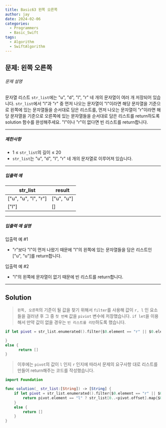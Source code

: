 ```yaml
---
title: Basic63 왼쪽 오른쪽
author: jay
date: 2024-02-06
categories:
  - Programmers
  - Basic_Swift
tags:
  - Algorithm
  - SwiftAlgorithm
---
```

## 문제: 왼쪽 오른쪽
###### 문제 설명

문자열 리스트 `str_list`에는 "u", "d", "l", "r" 네 개의 문자열이 여러 개 저장되어 있습니다. `str_list`에서 "l"과 "r" 중 먼저 나오는 문자열이 "l"이라면 해당 문자열을 기준으로 왼쪽에 있는 문자열들을 순서대로 담은 리스트를, 먼저 나오는 문자열이 "r"이라면 해당 문자열을 기준으로 오른쪽에 있는 문자열들을 순서대로 담은 리스트를 return하도록 solution 함수를 완성해주세요. "l"이나 "r"이 없다면 빈 리스트를 return합니다.

---

##### 제한사항

- 1 ≤ `str_list`의 길이 ≤ 20
- `str_list`는 "u", "d", "l", "r" 네 개의 문자열로 이루어져 있습니다.

---

##### 입출력 예

|str_list|result|
|---|---|
|["u", "u", "l", "r"]|["u", "u"]|
|["l"]|[]|

---

##### 입출력 예 설명

입출력 예 #1

- "r"보다 "l"이 먼저 나왔기 때문에 "l"의 왼쪽에 있는 문자열들을 담은 리스트인 ["u", "u"]를 return합니다.

입출력 예 #2

- "l"의 왼쪽에 문자열이 없기 때문에 빈 리스트를 return합니다.

---

## Solution

> `왼쪽, 오른쪽`의 기준이 될 값을 찾기 위해서 `filter`를 사용해 값이 `r, l` 인 요소들을 걸러낸 후 그 중 `첫 번째` 값을 `piviot` 변수에 저장했습니다. `if let`을 이용해서 만약 값이 없을 경우는 `빈 리스트를 리턴`하도록 했습니다.
 
```swift
if let pivot = str_list.enumerated().filter{$0.element == "r" || $0.element == "l"}.first{

}
else {
	  return []
}
```

> 이후에는 `pivot`의 값이 `l` 인지 `r` 인지에 따라서 문제의 요구사항 대로 리스트를 만들어 return해주는 코드를 작성했습니다.

```swift
import Foundation

func solution(_ str_list:[String]) -> [String] {
    if let pivot = str_list.enumerated().filter{$0.element == "r" || $0.element == "l"}.first {
        return pivot.element == "l" ? str_list[0..<pivot.offset].map{$0} : str_list[(pivot.offset+1)...].map{$0}
    }
    else {
        return []
    }
}
```